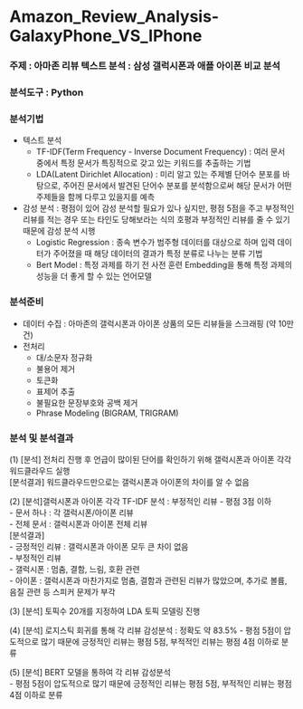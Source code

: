 # Amazon_Review_Analysis-GalaxyPhone_VS_IPhone
### 주제 : 아마존 리뷰 텍스트 분석 : 삼성 갤럭시폰과 애플 아이폰 비교 분석
### 분석도구 : Python
### 분석기법
* 텍스트 분석
  * TF-IDF(Term Frequency - Inverse Document Frequency) : 여러 문서 중에서 특정 문서가 특징적으로 갖고 있는 키워드를 추출하는 기법 
  * LDA(Latent Dirichlet Allocation) : 미리 알고 있는 주제별 단어수 분포를 바탕으로, 주어진 문서에서 발견된 단어수 분포를 분석함으로써 해당 문서가 어떤 주제들을 함께 다루고 있을지를 예측
* 감성 분석 : 평점이 있어 감성 분석할 필요가 있나 싶지만, 평점 5점을 주고 부정적인 리뷰를 적는 경우 또는 타인도 당해보라는 식의 호평과 부정적인 리뷰를 줄 수 있기 때문에 감성 분석 시행
  * Logistic Regression : 종속 변수가 범주형 데이터를 대상으로 하며 입력 데이터가 주어졌을 때 해당 데이터의 결과가 특정 분류로 나누는 분류 기법
  * Bert Model : 특정 과제를 하기 전 사전 훈련 Embedding을 통해 특정 과제의 성능을 더 좋게 할 수 있는 언어모델
### 분석준비
* 데이터 수집 : 아마존의 갤럭시폰과 아이폰 상품의 모든 리뷰들을 스크래핑 (약 10만 건)
* 전처리
  * 대/소문자 정규화
  * 불용어 제거
  * 토큰화
  * 표제어 추출
  * 불필요한 문장부호와 공백 제거
  * Phrase Modeling (BIGRAM, TRIGRAM)
### 분석 및 분석결과
(1) [분석] 전처리 진행 후 언급이 많이된 단어를 확인하기 위해 갤럭시폰과 아이폰 각각 워드클라우드 실행 <br/>
    [분석결과] 워드클라우드만으로는 갤럭시폰과 아이폰의 차이를 알 수 없음
    
    
(2) [분석]갤럭시폰과 아이폰 각각 TF-IDF 분석 : 부정적인 리뷰 - 평점 3점 이하 <br/>
    - 문서 하나 : 각 갤럭시폰/아이폰 리뷰<br/>
    - 전체 문서 : 갤럭시폰과 아이폰 전체 리뷰<br/>
    [분석결과]<br/>
    - 긍정적인 리뷰 : 갤럭시폰과 아이폰 모두 큰 차이 없음 <br/>
    - 부정적인 리뷰<br/>
      - 갤럭시폰 : 멈춤, 결함, 느림, 호환 관련 <br/>
      - 아이폰 : 갤럭시폰과 마찬가지로 멈춤, 결함과 관련된 리뷰가 많았으며, 추가로 볼륨, 음질 관련 등 스피커 문제가 부각
      
      
(3) [분석] 토픽수 20개를 지정하여 LDA 토픽 모델링 진행


(4) [분석] 로지스틱 회귀를 통해 각 리뷰 감성분석 : 정확도 약 83.5%
    - 평점 5점이 압도적으로 많기 때문에 긍정적인 리뷰는 평점 5점, 부적적인 리뷰는 평점 4점 이하로 분류


(5) [분석] BERT 모델을 통하여 각 리뷰 감성분석 <br/>
    - 평점 5점이 압도적으로 많기 때문에 긍정적인 리뷰는 평점 5점, 부적적인 리뷰는 평점 4점 이하로 분류
